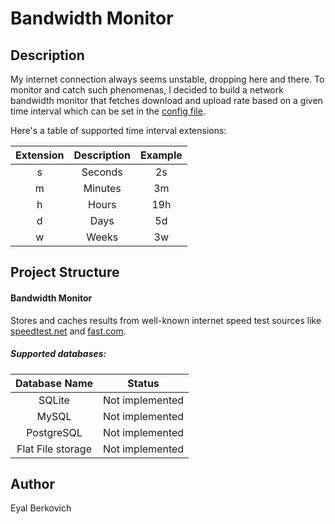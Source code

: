 # Bandwidth Monitor

## Description
My internet connection always seems unstable, dropping here and there. To monitor and catch such phenomenas, I decided to build a network bandwidth monitor that fetches download and upload rate based on a given time interval which can be set in the [config file](https://github.com/codekrnl/bandwidth-monitor/blob/master/config.json "config file"). 

Here's a table of supported time interval extensions:

| Extension | Description | Example |
|:---------:|:-----------:|:-------:|
|     s     |   Seconds   |    2s   |
|     m     |   Minutes   |    3m   |
|     h     |    Hours    |   19h   |
|     d     |     Days    |    5d   |
|     w     |    Weeks    |    3w   |

## Project Structure
#### Bandwidth Monitor
Stores and caches results from well-known internet speed test sources like [speedtest.net](http://speedtest.net/ "speedtest.net") and [fast.com](http://fast.com "fast.com").
##### Supported databases:

| Database Name |      Status     |
|:-------------:|:---------------:|
|     SQLite    | Not implemented |
|     MySQL     | Not implemented |
|     PostgreSQL     | Not implemented |
|     Flat File storage     | Not implemented |


## Author
Eyal Berkovich